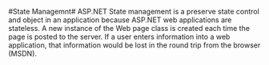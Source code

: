 #State Managemnt#
ASP.NET State management is a preserve state control and object in an application because ASP.NET web applications are stateless.
A new instance of the Web page class is created each time the page is posted to the server. 
If a user enters information into a web application, that information would be lost in the round trip from the browser (MSDN).
